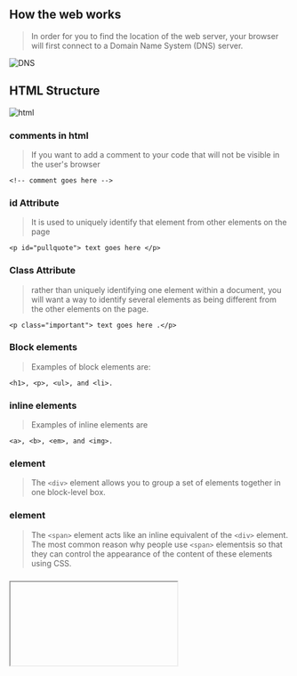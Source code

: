 ## How the web works

> In order for you to find the location of the web server, your browser will first connect
to a Domain Name System (DNS) server.

![DNS](https://www.seobility.net/en/wiki/images/d/d0/DNS-Server.png)

## HTML Structure

![html](https://www.jaimebutler.ch/jb-edit/wp-content/uploads/2014/07/Basic-HTML.png)

### comments in html

>If you want to add a comment to your code that will not be visible in the user's browser

~~~~
<!-- comment goes here -->
~~~~
### id Attribute

>It is used to uniquely identify that element from other elements on the page

~~~~
<p id="pullquote"> text goes here </p>
~~~~

### Class Attribute

>rather than uniquely identifying one element within a document, you will want a way to identify several elements as being different from the other elements on the page.

~~~~
<p class="important"> text goes here .</p>
~~~~

### Block elements 
>Examples of block elements are:
~~~~
<h1>, <p>, <ul>, and <li>.
~~~~

### inline elements

>Examples of inline elements are
~~~~
<a>, <b>, <em>, and <img>.
~~~~

### <div> element

> The `<div>` element allows you to group a set of elements together in one block-level box.

### <span> element 

>The `<span>` element acts like an inline equivalent of the `<div>`
element. 
The most common reason why people use `<span>` elementsis so that they can control the
appearance of the content of these elements using CSS.

### <iframe> element
> An inline frame is used to embed another document within the current HTML document.

### <meta> element
>The `<meta>` element lives inside the `<head>` element and contains information about that
web page.

### escape characters

> Escape characters are used to include special characters in your pages such as <, >, and ©.

## HTML5 

>html5 structure

![struct](https://miro.medium.com/max/393/1*ek7GdyA4kQly94xeShMSGg.png)

> html5 new elements

![new](https://codebridgeplus.com/wp-content/uploads/html5-new.jpg)

# How to approach building a website

> ## top main things to focus at are:

>1. Foucs on the taget audience.
>2. ask waht are the audience needs.
>3. focus on how to represent important information to your audience.
>4. how to get your audience back again.
>5. plane your site structure by using sites maps.
>6. organize your site information  by using wireframes, for each page.
>7. good website design helps your audience understand what your website about.
>8. use sizes,colors styles to diffirentiate between information.


# Javascript

> JavaScript is a programming language that can be used to modify website content and make it behave in different ways in response to a user's actions. Common uses for JavaScript include confirmation boxes, calls-to-action, and adding new identities to existing information

## writing a script steps
> A script is a series of instructions that the computer can follow in order to achieve a goal.

![ssteps](https://images.slideplayer.com/25/7703962/slides/slide_2.jpg)

## object and properties

![oop](https://cdn.ttgtmedia.com/rms/onlineimages/whatis-object_oriented_programming_half_column_mobile.png)

### Objects

> JavaScript objects are containers for named values called properties, events or methods.

### Methods

>The code for a method can contain lots of
instructions that together represent one task.

### Events

>When a specific event happens, that event can be
used to trigger a specific section of the code.

## The Document Object

>Using the document object, you can access and change what content
users see on the page and respond to how they interact with it.

![dom](https://www.w3schools.com/js/pic_htmltree.gif)

## How a browser sees a web page.

![render](https://www.mateoclarke.com/public/images/browser-rendering.png)



## progresive enhancment

>These three layers form the basis of a popular approach to building web pages called
progressive enhancement.

![pe](https://blog.teamtreehouse.com/wp-content/uploads/2014/11/progressive-enhancement.png)

## The <script> tag

> The `<script>`tag is used to define a script (JavaScript).
  The `<script>` element either contains scripting statements, or it points to an external script file through the `src` attribute.